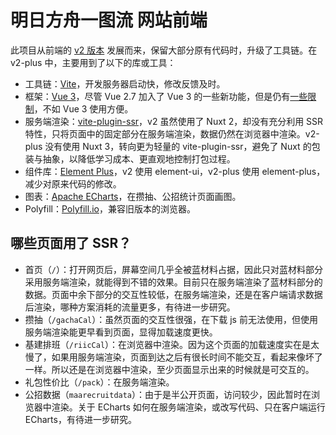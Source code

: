 # 明日方舟一图流 网站前端

此项目从前端的 [v2 版本](https://github.com/Arknights-yituliu/frontend-v2) 发展而来，保留大部分原有代码时，升级了工具链。在 v2-plus 中，主要用到了以下的库或工具：

- 工具链：[Vite](https://cn.vitejs.dev/)，开发服务器启动快，修改反馈及时。
- 框架：[Vue 3](https://cn.vuejs.org/)，尽管 Vue 2.7 加入了 Vue 3 的一些新功能，但是仍有[一些限制](https://v2.cn.vuejs.org/v2/guide/reactivity.html#%E6%A3%80%E6%B5%8B%E5%8F%98%E5%8C%96%E7%9A%84%E6%B3%A8%E6%84%8F%E4%BA%8B%E9%A1%B9)，不如 Vue 3 使用方便。
- 服务端渲染：[vite-plugin-ssr](https://cn.vite-plugin-ssr.com/)，v2 虽然使用了 Nuxt 2，却没有充分利用 SSR 特性，只将页面中的固定部分在服务端渲染，数据仍然在浏览器中渲染。v2-plus 没有使用 Nuxt 3，转向更为轻量的 vite-plugin-ssr，避免了 Nuxt 的包装与抽象，以降低学习成本、更直观地控制打包过程。
- 组件库：[Element Plus](https://element-plus.org/zh-CN/)，v2 使用 element-ui，v2-plus 使用 element-plus，减少对原来代码的修改。
- 图表：[Apache ECharts](https://echarts.apache.org/zh/index.html)，在攒抽、公招统计页面画图。
- Polyfill：[Polyfill.io](https://polyfill.io/v3/)，兼容旧版本的浏览器。

## 哪些页面用了 SSR？

- 首页（`/`）：打开网页后，屏幕空间几乎全被蓝材料占据，因此只对蓝材料部分采用服务端渲染，就能得到不错的效果。目前只在服务端渲染了蓝材料部分的数据。页面中余下部分的交互性较低，在服务端渲染，还是在客户端请求数据后渲染，哪种方案消耗的流量更多，有待进一步研究。
- 攒抽（`/gachaCal`）：虽然页面的交互性很强，在下载 js 前无法使用，但使用服务端渲染能更早看到页面，显得加载速度更快。
- 基建排班（`/riicCal`）：在浏览器中渲染。因为这个页面的加载速度实在是太慢了，如果用服务端渲染，页面到达之后有很长时间不能交互，看起来像坏了一样。所以还是在浏览器中渲染，至少页面显示出来的时候就是可交互的。
- 礼包性价比（`/pack`）：在服务端渲染。
- 公招数据（`maarecruitdata`）：由于是半公开页面，访问较少，因此暂时在浏览器中渲染。关于 ECharts 如何在服务端渲染，或改写代码、只在客户端运行 ECharts，有待进一步研究。
